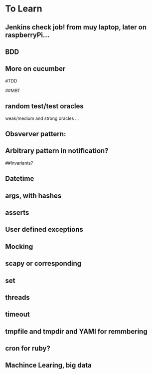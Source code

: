 # To Learn

## Jenkins check job! from muy laptop, later on raspberryPi...

## BDD

## More on cucumber

#TDD

##MBT

## random test/test oracles

weak/medium and strong oracles ...

## Obsverver pattern:

## Arbitrary pattern in notification?

##Invariants?

## Datetime

## args, with hashes

## asserts

## User defined exceptions

## Mocking

## scapy or corresponding

## set

## threads

## timeout

## tmpfile and tmpdir and YAMl for remmbering

## cron for ruby?

## Machince Learing, big data






